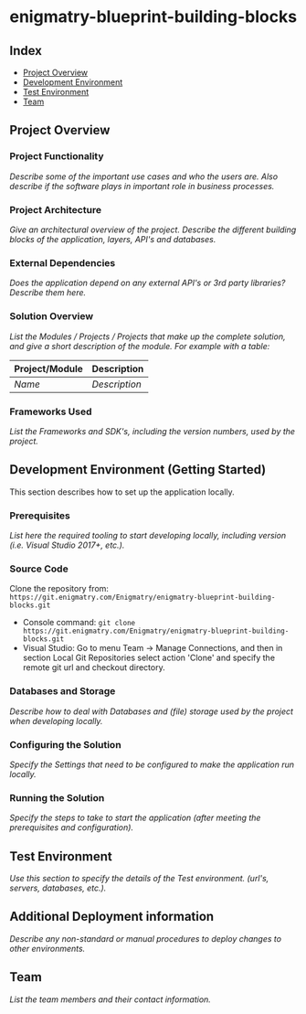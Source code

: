 # enigmatry-blueprint-building-blocks

## Index

* [Project Overview](#project-overview)
* [Development Environment](#development-environment)
* [Test Environment](#test-environment)
* [Team](#team)

## Project Overview

### Project Functionality

_Describe some of the important use cases and who the users are. Also describe if the software plays in important role in business processes._

### Project Architecture

_Give an architectural overview of the project. Describe the different building blocks of the application, layers, API's and databases._

### External Dependencies

_Does the application depend on any external API's or 3rd party libraries? Describe them here._

### Solution Overview

_List the Modules / Projects / Projects that make up the complete solution, and give a short description of the module. For example with a table:_

Project/Module | Description
---|---
_Name_ | _Description_

### Frameworks Used

_List the Frameworks and SDK's, including the version numbers, used by the project._

## Development Environment (Getting Started)

This section describes how to set up the application locally.

### Prerequisites

_List here the required tooling to start developing locally, including version (i.e. Visual Studio 2017+, etc.)._

### Source Code

Clone the repository from: `https://git.enigmatry.com/Enigmatry/enigmatry-blueprint-building-blocks.git`

* Console command: `git clone https://git.enigmatry.com/Enigmatry/enigmatry-blueprint-building-blocks.git`
* Visual Studio: Go to menu Team -> Manage Connections, and then in section Local Git Repositories select action 'Clone' and specify the remote git url and checkout directory.

### Databases and Storage

_Describe how to deal with Databases and (file) storage used by the project when developing locally._

### Configuring the Solution

_Specify the Settings that need to be configured to make the application run locally._

### Running the Solution

_Specify the steps to take to start the application (after meeting the prerequisites and configuration)._

## Test Environment

_Use this section to specify the details of the Test environment. (url's, servers, databases, etc.)._

## Additional Deployment information

_Describe any non-standard or manual procedures to deploy changes to other environments._

## Team

_List the team members and their contact information._
